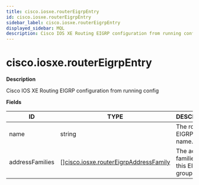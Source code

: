 ```yaml
---
title: cisco.iosxe.routerEigrpEntry
id: cisco.iosxe.routerEigrpEntry
sidebar_label: cisco.iosxe.routerEigrpEntry
displayed_sidebar: MQL
description: Cisco IOS XE Routing EIGRP configuration from running config
---
```


# cisco.iosxe.routerEigrpEntry

**Description**

Cisco IOS XE Routing EIGRP configuration from running config

**Fields**

| ID              | TYPE                                                                                      | DESCRIPTION                                  |
| --------------- | ----------------------------------------------------------------------------------------- | -------------------------------------------- |
| name            | string                                                                                    | The router EIGRP group name.                 |
| addressFamilies | &#91;&#93;[cisco.iosxe.routerEigrpAddressFamily](cisco.iosxe.routereigrpaddressfamily.md) | The address families under this EIGRP group. |
